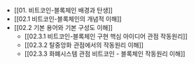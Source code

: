 - [[01. 비트코인-블록체인 배경과 탄생]]
- [[02.1 비트코인-블록체인의 개념적 이해]]
- [[02.2 기본 용어와 기본 구성도 이해]]
	- [[02.3.1 비트코인-블록체인 구현 핵심 아이디어 관점 작동원리]]
	- [[02.3.2 탈중앙화 관점에서의 작동원리 이해]]
	- [[02.3.3 화폐시스템 관점 비트코인 - 블록체인 작동원리 이해]]

